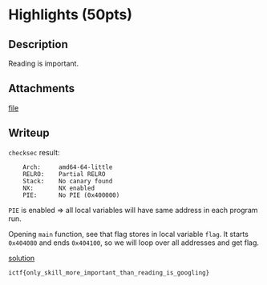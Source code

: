 # Highlights (50pts)

## Description

Reading is important.

## Attachments

[file](highlights)

## Writeup

`checksec` result:
```
    Arch:     amd64-64-little
    RELRO:    Partial RELRO
    Stack:    No canary found
    NX:       NX enabled
    PIE:      No PIE (0x400000)
```

`PIE` is enabled => all local variables will have same address in each program run.

Opening `main` function, see that flag stores in local variable `flag`. It starts `0x404080` and ends `0x404100`, so we will loop over all addresses and get flag.

[solution](solution.py)

`ictf{only_skill_more_important_than_reading_is_googling}`
